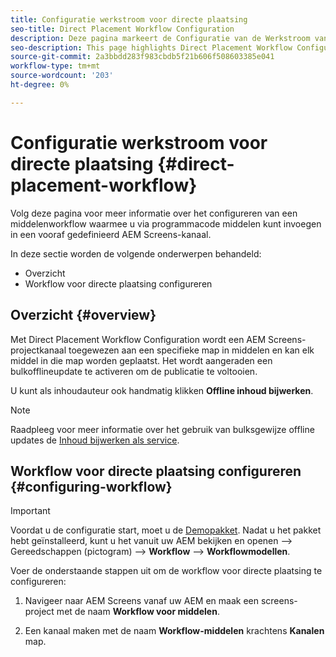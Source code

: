 ```yaml
---
title: Configuratie werkstroom voor directe plaatsing
seo-title: Direct Placement Workflow Configuration
description: Deze pagina markeert de Configuratie van de Werkstroom van de Directe Plaatsing.
seo-description: This page highlights Direct Placement Workflow Configuration.
source-git-commit: 2a3bbdd283f983cbdb5f21b606f508603385e041
workflow-type: tm+mt
source-wordcount: '203'
ht-degree: 0%

---
```



# Configuratie werkstroom voor directe plaatsing {#direct-placement-workflow}

Volg deze pagina voor meer informatie over het configureren van een middelenworkflow waarmee u via programmacode middelen kunt invoegen in een vooraf gedefinieerd AEM Screens-kanaal.

In deze sectie worden de volgende onderwerpen behandeld:

* Overzicht
* Workflow voor directe plaatsing configureren

## Overzicht {#overview}

Met Direct Placement Workflow Configuration wordt een AEM Screens-projectkanaal toegewezen aan een specifieke map in middelen en kan elk middel in die map worden geplaatst. Het wordt aangeraden een bulkofflineupdate te activeren om de publicatie te voltooien.

U kunt als inhoudauteur ook handmatig klikken **Offline inhoud bijwerken**.

>[!NOTE]
>
>Raadpleeg voor meer informatie over het gebruik van bulksgewijze offline updates de [Inhoud bijwerken als service](/help/user-guide/content-update-as-a-service.md).

## Workflow voor directe plaatsing configureren {#configuring-workflow}

>[!IMPORTANT]
>
>Voordat u de configuratie start, moet u de [Demopakket](https://github.com/godanny86/screens-demo/releases/download/v.0.0.1/screens-demo.all-1.0-SNAPSHOT.zip). Nadat u het pakket hebt geïnstalleerd, kunt u het vanuit uw AEM bekijken en openen —> Gereedschappen (pictogram) —> **Workflow** —> **Workflowmodellen**.

Voer de onderstaande stappen uit om de workflow voor directe plaatsing te configureren:

1. Navigeer naar AEM Screens vanaf uw AEM en maak een screens-project met de naam **Workflow voor middelen**.

1. Een kanaal maken met de naam **Workflow-middelen** krachtens **Kanalen** map.

